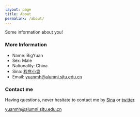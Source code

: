 ```yaml
---
layout: page
title: About
permalink: /about/
---
```


Some information about you!

### More Information

- Name: BigYuan
- Sex: Male
- Nationality: China
- Sina: [程序小袁](https://weibo.com/u/7488543336)
- Email: yuanmh@alumni.sjtu.edu.cn

### Contact me
Having questions, never hesitate to contact me by [Sina](https://weibo.com/u/7488543336) or [twitter](https://www.twitter.com/milkdogie).

[yuanmh@alumni.sjtu.edu.cn](mailto:yuanmh@alumni.sjtu.edu.cn)
